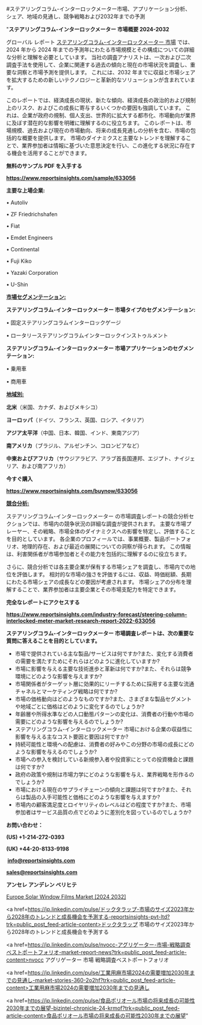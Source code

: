 #ステアリングコラム-インターロックメーター市場、アプリケーション分析、シェア、地域の見通し、競争戦略および2032年までの予測

"<strong>ステアリングコラム-インターロックメーター 市場概要 2024-2032</strong>

グローバル レポート <a href=https://www.reportsinsights.com/sample/633056>ステアリングコラム-インターロックメーター 市場</a> では、2024 年から 2024 年までの予測年にわたる市場規模とその構成についての詳細な分析と理解を必要としています。 当社の調査アナリストは、一次および二次調査手法を使用して、企業に関連する過去の傾向と現在の市場状況を調査し、重要な洞察と市場予測を提供します。 これには、2032 年までに収益と市場シェアを拡大​​するための新しいテクノロジーと革新的なソリューションが含まれています。

このレポートでは、経済成長の現状、新たな傾向、経済成長の政治的および規制上のリスク、およびこの成長に寄与するいくつかの要因も強調しています。 これは、企業が政府の規制、個人支出、世界的に拡大する都市化、市場動向が業界に及ぼす潜在的な影響を明確に理解するのに役立ちます。 このレポートは、市場規模、過去および現在の市場動向、将来の成長見通しの分析を含む、市場の包括的な概要を提供します。 市場のダイナミクスと主要なトレンドを理解することで、業界参加者は情報に基づいた意思決定を行い、この進化する状況に存在する機会を活用することができます。

<strong><b>無料のサンプル PDF を入手する</b></strong>

<a href=https://www.reportsinsights.com/sample/633056><strong><u>https://www.reportsinsights.com/sample/633056</u></strong></a>

<strong>主要な上場企業:</strong>

• Autoliv

• ZF Friedrichshafen

• Fiat

• Emdet Engineers

• Continental

• Fuji Kiko

• Yazaki Corporation

• U-Shin

<strong><u>市場セグメンテーション</u></strong><strong><u>:</u></strong>

<strong>ステアリングコラム-インターロックメーター 市場タイプのセグメンテーション:</strong>

• 固定ステアリングコラムインターロックゲージ

• ロータリーステアリングコラムインターロックインストゥルメント

<strong>ステアリングコラム-インターロックメーター 市場アプリケーションのセグメンテーション:</strong>

• 乗用車

• 商用車

<strong><u>地域別</u></strong><strong><u>:</u></strong>

<strong>北米</strong>（米国、カナダ、およびメキシコ）

<strong>ヨーロッパ</strong>（ドイツ、フランス、英国、ロシア、イタリア）

<strong>アジア太平洋</strong>（中国、日本、韓国、インド、東南アジア）

<strong>南アメリカ</strong>（ブラジル、アルゼンチン、コロンビアなど）

<strong>中東およびアフリカ</strong>（サウジアラビア、アラブ首長国連邦、エジプト、ナイジェリア、および南アフリカ）

<strong>今すぐ購入</strong>

<a href=https://www.reportsinsights.com/buynow/633056><strong><u>https://www.reportsinsights.com/buynow/633056</u></strong></a>

<strong><u>競合分析:</u></strong>

ステアリングコラム-インターロックメーター の市場調査レポートの競合分析セクションでは、市場内の競争状況の詳細な調査が提供されます。 主要な市場プレーヤー、その戦略、市場全体のダイナミクスへの影響を特定し、評価することを目的としています。 各企業のプロフィールでは、事業概要、製品ポートフォリオ、地理的存在、および最近の展開についての洞察が得られます。 この情報は、利害関係者が市場参加者とその能力を包括的に理解するのに役立ちます。

さらに、競合分析では各主要企業が保有する市場シェアを調査し、市場内での地位を評価します。 相対的な市場の強さを評価するには、収益、時価総額、長期にわたる市場シェアの成長などの要因が考慮されます。 市場シェアの分布を理解することで、業界参加者は主要企業とその市場支配力を特定できます。

<strong>完全なレポートにアクセスする</strong>

<a href=https://www.reportsinsights.com/industry-forecast/steering-column-interlocked-meter-market-research-report-2022-633056><strong><u><b>https://www.reportsinsights.com/industry-forecast/steering-column-interlocked-meter-market-research-report-2022-633056</b></u></strong></a>

<strong><b>ステアリングコラム-インターロックメーター 市場調査レポートは、次の重要な質問に答えることを目的としています。</b></strong>
<ul>
  <li>市場で提供されている主な製品/サービスは何ですか?また、変化する消費者の需要を満たすためにそれらはどのように進化していますか?</li>
  <li>市場に影響を与える主要な技術進歩と革新は何ですか?また、それらは競争環境にどのような影響を与えますか?</li>
  <li>市場関係者がターゲット層に効果的にリーチするために採用する主要な流通チャネルとマーケティング戦略は何ですか?</li>
  <li>市場の価格動向はどのようなものですか?また、さまざまな製品セグメントや地域ごとに価格はどのように変化するのでしょうか?</li>
  <li>年齢層や所得水準などの人口動態パターンの変化は、消費者の行動や市場の需要にどのような影響を与えるのでしょうか?</li>
  <li>ステアリングコラム-インターロックメーター 市場における企業の収益性に影響を与える主なコスト要因と要因は何ですか?</li>
  <li>持続可能性と環境への配慮は、消費者の好みやこの分野の市場の成長にどのような影響を与えるのでしょうか?</li>
  <li>市場への参入を検討している新規参入者や投資家にとっての投資機会と課題は何ですか?</li>
  <li>政府の政策や規制は市場力学にどのような影響を与え、業界戦略を形作るのでしょうか?</li>
  <li>市場における現在のサプライチェーンの傾向と課題は何ですか?また、それらは製品の入手可能性と価格にどのような影響を与えますか?</li>
  <li>市場内の顧客満足度とロイヤリティのレベルはどの程度ですか?また、市場参加者はサービス品質の点でどのように差別化を図っているのでしょうか?</li>
</ul>
<strong>お問い合わせ：</strong>

<strong>(US) +1-214-272-0393</strong>

<strong>(UK) +44-20-8133-9198</strong>

<strong> </strong><a href=info@reportsinsights.com><strong><u>info@reportsinsights.com</u></strong></a>

<a href=sales@reportsinsights.com><strong><u>sales@reportsinsights.com</u></strong></a>

<strong>アンセレ アンデレン ベリヒテ</strong>

<a href=https://www.linkedin.com/pulse/europe-solar-window-films-markets-strategic-view-huqmf/>Europe Solar Window Films Market [2024 2032]</a>

<a href=https://jp.linkedin.com/pulse/ドックタラップ-市場のサイズ2023年から2028年のトレンドと成長機会を予測する-reportsinsights-pvt-ltd?trk=public_post_feed-article-content>ドックタラップ 市場のサイズ2023年から2028年のトレンドと成長機会を予測する</a>

<a href=https://jp.linkedin.com/pulse/nvocc-アグリゲーター-市場-戦略調査ベストポートフォリオ-market-report-news?trk=public_post_feed-article-content>nvocc アグリゲーター 市場 戦略調査ベストポートフォリオ</a>

<a href=https://jp.linkedin.com/pulse/工業用麻市場2024の需要増加2030年までの見通し-market-stories-360-2o2hf?trk=public_post_feed-article-content>工業用麻市場2024の需要増加2030年までの見通し</a>

<a href=https://jp.linkedin.com/pulse/食品ポリオール市場の将来成長の可能性2030年までの展望-bizintel-chronicle-24-krmof?trk=public_post_feed-article-content>食品ポリオール市場の将来成長の可能性2030年までの展望</a>"
